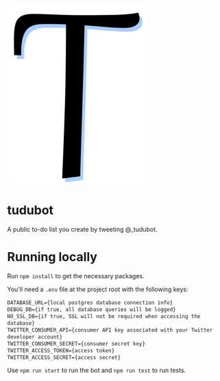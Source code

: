 ![Tudubot logo](static/logo.svg)

# tudubot
A public to-do list you create by tweeting @_tudubot.

# Running locally
Run `npm install` to get the necessary packages.

You'll need a `.env` file at the project root with the following keys:

```
DATABASE_URL={local postgres database connection info}
DEBUG_DB={if true, all database queries will be logged}
NO_SSL_DB={if true, SSL will not be required when accessing the database}
TWITTER_CONSUMER_API={consumer API key associated with your Twitter developer account}
TWITTER_CONSUMER_SECRET={consumer secret key}
TWITTER_ACCESS_TOKEN={access token}
TWITTER_ACCESS_SECRET={access secret}
```

Use `npm run start` to run the bot and `npm run test` to run tests.